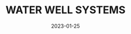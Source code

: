 ---
component: "service8_banner"
date: "2023-01-25"
title: WATER WELL SYSTEMS
text: "WELL WATER FILTRATION SYSTEMS IN SAN ANTONIO TEXAS. WELL PURIFICATION AND WELL TESTING FOR WELL WATER FILTERS AND WELL HOLDING TANKS."
textColor: white
featuredImage: ../../../images/service-gaines.webp
---